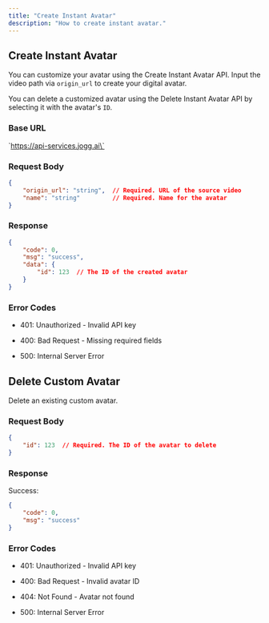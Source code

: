 ```yaml
---
title: "Create Instant Avatar"
description: "How to create instant avatar."
---
```


## Create Instant Avatar

You can customize your avatar using the Create Instant Avatar API. Input the video path via `origin_url` to create your digital avatar.

You can delete a customized avatar using the Delete Instant Avatar API by selecting it with the avatar's `ID`.

### Base URL

\`https://api-services.jogg.ai\`

### Request Body

```json
{
    "origin_url": "string",  // Required. URL of the source video
    "name": "string"         // Required. Name for the avatar
}
```

### Response

```json
{
    "code": 0,
    "msg": "success",
    "data": {
        "id": 123  // The ID of the created avatar
    }
}
```

### Error Codes

* 401: Unauthorized - Invalid API key

* 400: Bad Request - Missing required fields

* 500: Internal Server Error

## Delete Custom Avatar

Delete an existing custom avatar.

### Request Body

```json
{
    "id": 123  // Required. The ID of the avatar to delete
}
```

### Response

Success:

```json
{
    "code": 0,
    "msg": "success"
}
```

### Error Codes

* 401: Unauthorized - Invalid API key

* 400: Bad Request - Invalid avatar ID

* 404: Not Found - Avatar not found

* 500: Internal Server Error